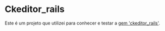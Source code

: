 # Ckeditor_rails

Este é um projeto que utilizei para conhecer e testar a [gem 'ckeditor_rails'](https://github.com/tsechingho/ckeditor-rails).
